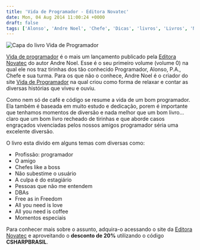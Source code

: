 ```yaml
---
title: 'Vida de Programador - Editora Novatec'
date: Mon, 04 Aug 2014 11:00:24 +0000
draft: false
tags: ['Alonso', 'Andre Noel', 'Chefe', 'Dicas', 'livros', 'Livros', 'Novatec Editora', 'P.A.', 'ProgramadorREAL', 'Resenhas', 'Vida de Programador']
---
```


![Capa do livro Vida de Programador](https://raphaelcardoso.com.br/wp-content/uploads/2014/07/vida_de_programador.jpg)

[Vida de programador](http://www.novatec.com.br/livros/vida-programador-vol0/) é o mais um lançamento publicado pela [Editora Novatec](http://www.novatec.com.br/) do autor Andre Noel. Esse é o seu primeiro volume (volume 0) na qual ele nos traz tirinhas dos tão conhecido Programador, Alonso, P.A., Chefe e sua turma. Para os que não o conhece, Andre Noel é o criador do site [Vida de Programador](http://vidadeprogramador.com.br) na qual criou como forma de relaxar e contar as diversas histórias que viveu e ouviu.

Como nem só de café e código se resume a vida de um bom programador. Ela também é baseada em muito estudo e dedicação, porem é importante que tenhamos momentos de diversão e nada melhor que um bom livro... claro que um bom livro recheado de tirinhas e que aborde casos engraçados vivenciadas pelos nossos amigos programador séria uma excelente diversão.

O livro esta divido em alguns temas com diversas como:

*   Profissão: programador
*   O amigo
*   Chefes like a boss
*   Não subestime o usuário
*   A culpa é do estagiário
*   Pessoas que não me entendem
*   DBAs
*   Free as in Freedom
*   All you need is love
*   All you need is coffee
*   Momentos especiais

Para conhecer mais sobre o assunto, adquira-o acessando o site da [Editora Novatec](http://www.novatec.com.br/livros/vida-programador-vol0/) e aproveitando o **desconto de 20%** utilizando o código **CSHARPBRASIL**.